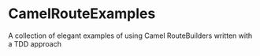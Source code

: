 CamelRouteExamples
==================

A collection of elegant examples of using Camel RouteBuilders written with a TDD approach
